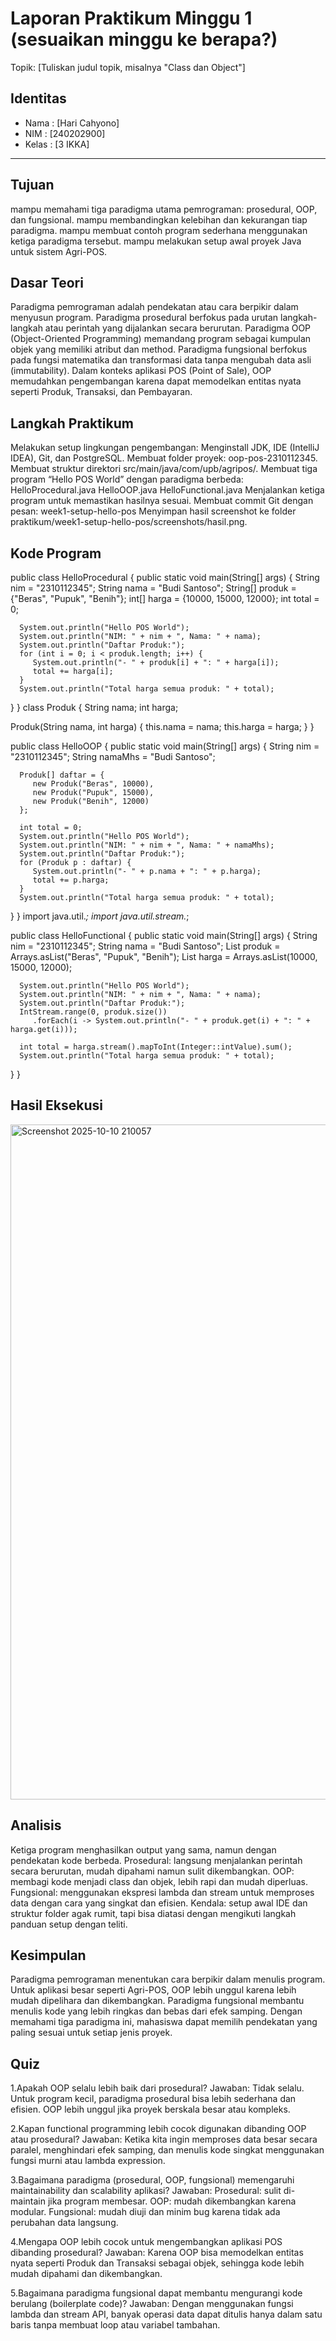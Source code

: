 # Laporan Praktikum Minggu 1 (sesuaikan minggu ke berapa?)
Topik: [Tuliskan judul topik, misalnya "Class dan Object"]

## Identitas
- Nama  : [Hari Cahyono]
- NIM   : [240202900]
- Kelas : [3 IKKA]

---

## Tujuan
mampu memahami tiga paradigma utama pemrograman: prosedural, OOP, dan fungsional.
mampu membandingkan kelebihan dan kekurangan tiap paradigma.
mampu membuat contoh program sederhana menggunakan ketiga paradigma tersebut.
mampu melakukan setup awal proyek Java untuk sistem Agri-POS.

## Dasar Teori
Paradigma pemrograman adalah pendekatan atau cara berpikir dalam menyusun program.
Paradigma prosedural berfokus pada urutan langkah-langkah atau perintah yang dijalankan secara berurutan.
Paradigma OOP (Object-Oriented Programming) memandang program sebagai kumpulan objek yang memiliki atribut dan method.
Paradigma fungsional berfokus pada fungsi matematika dan transformasi data tanpa mengubah data asli (immutability).
Dalam konteks aplikasi POS (Point of Sale), OOP memudahkan pengembangan karena dapat memodelkan entitas nyata seperti Produk, Transaksi, dan Pembayaran.

## Langkah Praktikum
Melakukan setup lingkungan pengembangan:
Menginstall JDK, IDE (IntelliJ IDEA), Git, dan PostgreSQL.
Membuat folder proyek: oop-pos-2310112345.
Membuat struktur direktori src/main/java/com/upb/agripos/.
Membuat tiga program “Hello POS World” dengan paradigma berbeda:
HelloProcedural.java
HelloOOP.java
HelloFunctional.java
Menjalankan ketiga program untuk memastikan hasilnya sesuai.
Membuat commit Git dengan pesan:
week1-setup-hello-pos
Menyimpan hasil screenshot ke folder praktikum/week1-setup-hello-pos/screenshots/hasil.png.

## Kode Program
public class HelloProcedural {
   public static void main(String[] args) {
      String nim = "2310112345";
      String nama = "Budi Santoso";
      String[] produk = {"Beras", "Pupuk", "Benih"};
      int[] harga = {10000, 15000, 12000};
      int total = 0;

      System.out.println("Hello POS World");
      System.out.println("NIM: " + nim + ", Nama: " + nama);
      System.out.println("Daftar Produk:");
      for (int i = 0; i < produk.length; i++) {
         System.out.println("- " + produk[i] + ": " + harga[i]);
         total += harga[i];
      }
      System.out.println("Total harga semua produk: " + total);
   }
}
class Produk {
   String nama;
   int harga;

   Produk(String nama, int harga) {
      this.nama = nama;
      this.harga = harga;
   }
}

public class HelloOOP {
   public static void main(String[] args) {
      String nim = "2310112345";
      String namaMhs = "Budi Santoso";

      Produk[] daftar = {
         new Produk("Beras", 10000),
         new Produk("Pupuk", 15000),
         new Produk("Benih", 12000)
      };

      int total = 0;
      System.out.println("Hello POS World");
      System.out.println("NIM: " + nim + ", Nama: " + namaMhs);
      System.out.println("Daftar Produk:");
      for (Produk p : daftar) {
         System.out.println("- " + p.nama + ": " + p.harga);
         total += p.harga;
      }
      System.out.println("Total harga semua produk: " + total);
   }
}
import java.util.*;
import java.util.stream.*;

public class HelloFunctional {
   public static void main(String[] args) {
      String nim = "2310112345";
      String nama = "Budi Santoso";
      List<String> produk = Arrays.asList("Beras", "Pupuk", "Benih");
      List<Integer> harga = Arrays.asList(10000, 15000, 12000);

      System.out.println("Hello POS World");
      System.out.println("NIM: " + nim + ", Nama: " + nama);
      System.out.println("Daftar Produk:");
      IntStream.range(0, produk.size())
         .forEach(i -> System.out.println("- " + produk.get(i) + ": " + harga.get(i)));

      int total = harga.stream().mapToInt(Integer::intValue).sum();
      System.out.println("Total harga semua produk: " + total);
   }
}


## Hasil Eksekusi
<img width="1920" height="1080" alt="Screenshot 2025-10-10 210057" src="https://github.com/user-attachments/assets/5af5cac8-ae26-4b6d-b306-10f4c6f90631" />

## Analisis
Ketiga program menghasilkan output yang sama, namun dengan pendekatan kode berbeda.
Prosedural: langsung menjalankan perintah secara berurutan, mudah dipahami namun sulit dikembangkan.
OOP: membagi kode menjadi class dan objek, lebih rapi dan mudah diperluas.
Fungsional: menggunakan ekspresi lambda dan stream untuk memproses data dengan cara yang singkat dan efisien.
Kendala: setup awal IDE dan struktur folder agak rumit, tapi bisa diatasi dengan mengikuti langkah panduan setup dengan teliti.

## Kesimpulan
Paradigma pemrograman menentukan cara berpikir dalam menulis program.
Untuk aplikasi besar seperti Agri-POS, OOP lebih unggul karena lebih mudah dipelihara dan dikembangkan.
Paradigma fungsional membantu menulis kode yang lebih ringkas dan bebas dari efek samping.
Dengan memahami tiga paradigma ini, mahasiswa dapat memilih pendekatan yang paling sesuai untuk setiap jenis proyek.

## Quiz
1.Apakah OOP selalu lebih baik dari prosedural?
Jawaban: Tidak selalu. Untuk program kecil, paradigma prosedural bisa lebih sederhana dan efisien. OOP lebih unggul jika proyek berskala besar atau kompleks.

2.Kapan functional programming lebih cocok digunakan dibanding OOP atau prosedural?
Jawaban: Ketika kita ingin memproses data besar secara paralel, menghindari efek samping, dan menulis kode singkat menggunakan fungsi murni atau lambda expression.

3.Bagaimana paradigma (prosedural, OOP, fungsional) memengaruhi maintainability dan scalability aplikasi?
Jawaban:
Prosedural: sulit di-maintain jika program membesar.
OOP: mudah dikembangkan karena modular.
Fungsional: mudah diuji dan minim bug karena tidak ada perubahan data langsung.

4.Mengapa OOP lebih cocok untuk mengembangkan aplikasi POS dibanding prosedural?
Jawaban: Karena OOP bisa memodelkan entitas nyata seperti Produk dan Transaksi sebagai objek, sehingga kode lebih mudah dipahami dan dikembangkan.

5.Bagaimana paradigma fungsional dapat membantu mengurangi kode berulang (boilerplate code)?
Jawaban: Dengan menggunakan fungsi lambda dan stream API, banyak operasi data dapat ditulis hanya dalam satu baris tanpa membuat loop atau variabel tambahan.
